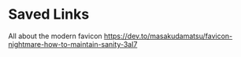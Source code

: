 # Saved Links

All about the modern favicon
<https://dev.to/masakudamatsu/favicon-nightmare-how-to-maintain-sanity-3al7>
